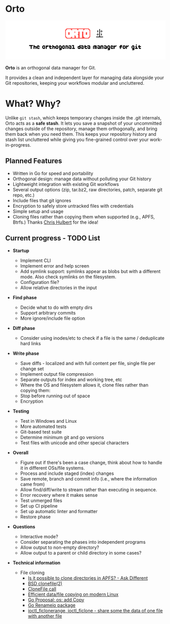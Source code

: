 # Orto

<img src="assets/orto-git.png" alt="Orto logo"/>

**Orto** is an orthogonal data manager for Git.  

It provides a clean and independent layer for managing data alongside your Git repositories, keeping your workflows modular and uncluttered.

# What? Why?

Unlike `git stash`, which keeps temporary changes inside the .git internals, Orto acts as a **safe stash**. It lets you save a snapshot of your uncommitted changes outside of the repository, manage them orthogonally, and bring them back when you need them. This keeps your repository history and stash list uncluttered while giving you fine-grained control over your work-in-progress.

## Planned Features

- Written in Go for speed and portability
- Orthogonal design: manage data without polluting your Git history  
- Lightweight integration with existing Git workflows  
- Several output options (zip, tar.bz2, raw directories, patch, separate git repo, etc.)
- Include files that git ignores
- Encryption to safely store untracked files with credentials
- Simple setup and usage
- Cloning files rather than copying them when supported (e.g., APFS, Btrfs.) Thanks
  [Chris Hulbert](https://www.splinter.com.au) for the idea!

## Current progress - TODO List

- **Startup**
  - Implement CLI
  - Implement error and help screen
  - Add symlink support: symlinks appear as blobs but with a different mode. Also check symlinks on the filesystem.
  - Configuration file?
  - Allow relative directories in the input

- **Find phase**
  - Decide what to do with empty dirs
  - Support arbitrary commits
  - More ignore/include file option

- **Diff phase**
  - Consider using inodes/etc to check if a file is the same / deduplicate hard links

- **Write phase**
  - Save diffs - localized and with full content per file, single file per change set
  - Implement output file compression
  - Separate outputs for index and working tree, etc
  - Where the OS and filesystem allows it, clone files rather than copying them:
  - Stop before running out of space
  - Encryption

- **Testing**
  - Test in Windows and Linux
  - More automated tests
  - Git-based test suite
  - Determine minimum git and go versions
  - Test files with unicode and other special characters

- **Overall**
  - Figure out if there's been a case change, think about how to handle it in different OSs/file systems.
  - Process and include staged (index) changes
  - Save remote, branch and commit info (i.e., where the information came from)
  - Allow find/diff/write to stream rather than executing in sequence.
  - Error recovery where it makes sense
  - Test unmerged files
  - Set up CI pipeline
  - Set up automatic linter and formatter
  - Restore phase

- **Questions**
  - Interactive mode?
  - Consider separating the phases into independent programs
  - Allow output to non-empty directory?
  - Allow output to a parent or child directory in some cases?

- **Technical information**
  - File cloning 
    - [Is it possible to clone directories in APFS? - Ask Different](https://apple.stackexchange.com/questions/322036/is-it-possible-to-clone-directories-in-apfs)
    - [BSD clonefile(2)](https://www.manpagez.com/man/2/clonefile/)
    - [CloneFile call](https://github.com/christian-korneck/macos-clonefile/tree/main)
    - [Efficient data/file copying on modern Linux](https://cfengine.com/blog/2024/efficient-data-copying-on-modern-linux/)
    - [Go Proposal: os: add Copy](https://github.com/golang/go/issues/56172)
    - [Go Renameio package](https://pkg.go.dev/github.com/google/renameio#section-readme)
    - [ioctl_ficlonerange, ioctl_ficlone - share some the data of one file with another file](https://man7.org/linux/man-pages/man2/ioctl_ficlonerange.2.html)
